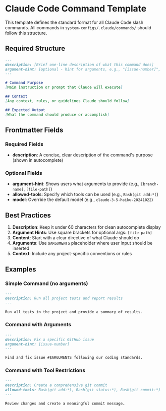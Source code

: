 # Claude Code Command Template

This template defines the standard format for all Claude Code slash commands.
All commands in `system-configs/.claude/commands/` should follow this structure.

## Required Structure

```markdown
---
description: [Brief one-line description of what this command does]
argument-hint: [optional - hint for arguments, e.g., "[issue-number]", "[file-path]", or leave empty if no arguments]
---

# Command Purpose
[Main instruction or prompt that Claude will execute]

## Context
[Any context, rules, or guidelines Claude should follow]

## Expected Output
[What the command should produce or accomplish]
```

## Frontmatter Fields

### Required Fields
- **description**: A concise, clear description of the command's purpose (shown in autocomplete)

### Optional Fields
- **argument-hint**: Shows users what arguments to provide (e.g., `[branch-name]`, `[file-path]`)
- **allowed-tools**: Specify which tools can be used (e.g., `Bash(git add:*)`)
- **model**: Override the default model (e.g., `claude-3-5-haiku-20241022`)

## Best Practices

1. **Description**: Keep it under 60 characters for clean autocomplete display
2. **Argument Hints**: Use square brackets for optional args: `[file-path]`
3. **Content**: Start with a clear directive of what Claude should do
4. **Arguments**: Use `$ARGUMENTS` placeholder where user input should be inserted
5. **Context**: Include any project-specific conventions or rules

## Examples

### Simple Command (no arguments)
```markdown
---
description: Run all project tests and report results
---

Run all tests in the project and provide a summary of results.
```

### Command with Arguments
```markdown
---
description: Fix a specific GitHub issue
argument-hint: [issue-number]
---

Find and fix issue #$ARGUMENTS following our coding standards.
```

### Command with Tool Restrictions
```markdown
---
description: Create a comprehensive git commit
allowed-tools: Bash(git add:*), Bash(git status:*), Bash(git commit:*)
---

Review changes and create a meaningful commit message.
```